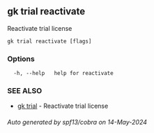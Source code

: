 ## gk trial reactivate

Reactivate trial license

```
gk trial reactivate [flags]
```

### Options

```
  -h, --help   help for reactivate
```

### SEE ALSO

* [gk trial](gk_trial.md)	 - Reactivate trial license

###### Auto generated by spf13/cobra on 14-May-2024
